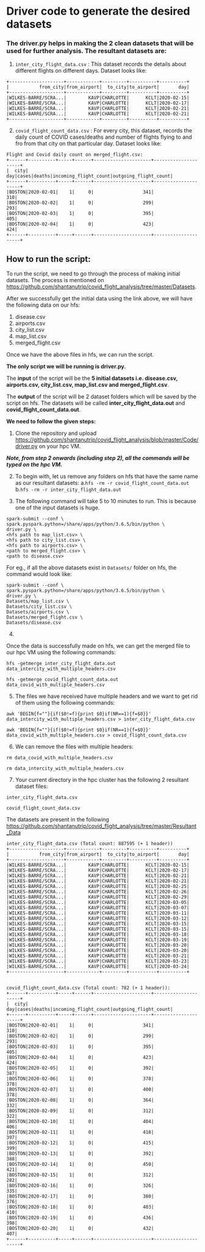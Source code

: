 # Driver code to generate the desired datasets #

### The driver.py helps in making the 2 clean datasets that will be used for further analysis. The resultant datasets are: ###

1. `inter_city_flight_data.csv` : This dataset records the details about different flights on different days. 
Dataset looks like:
```
+--------------------+------------+---------+----------+----------+             
|           from_city|from_airport|  to_city|to_airport|       day|
+--------------------+------------+---------+----------+----------+
|WILKES-BARRE/SCRA...|        KAVP|CHARLOTTE|      KCLT|2020-02-15|
|WILKES-BARRE/SCRA...|        KAVP|CHARLOTTE|      KCLT|2020-02-17|
|WILKES-BARRE/SCRA...|        KAVP|CHARLOTTE|      KCLT|2020-02-21|
|WILKES-BARRE/SCRA...|        KAVP|CHARLOTTE|      KCLT|2020-02-21|
+--------------------+------------+---------+----------+----------+
```

2. `covid_flight_count_data.csv` : For every city, this dataset, records the daily count of COVID cases/deaths and number of flights flying to and fro from that city on that particular day. 
Dataset looks like:

```
Flight and Covid daily count on merged_flight.csv:
+------+----------+-----+------+---------------------+---------------------+    
|  city|       day|cases|deaths|incoming_flight_count|outgoing_flight_count|
+------+----------+-----+------+---------------------+---------------------+
|BOSTON|2020-02-01|    1|     0|                  341|                  310|
|BOSTON|2020-02-02|    1|     0|                  299|                  293|
|BOSTON|2020-02-03|    1|     0|                  395|                  405|
|BOSTON|2020-02-04|    1|     0|                  423|                  424|
+------+----------+-----+------+---------------------+---------------------+
```

## How to run the script: ##

To run the script, we need to go through the process of making initial datasets. The process is mentioned on https://github.com/shantanutrip/covid_flight_analysis/tree/master/Datasets.

After we successfully get the initial data using the link above, we will have the following data on our hfs:
1. disease.csv
2. airports.csv
3. city_list.csv
4. map_list.csv
5. merged_flight.csv

Once we have the above files in hfs, we can run the script.

**The only script we will be running is driver.py.**

The **input** of the script will be the **5 initial datasets i.e. disease.csv, airports.csv, city_list.csv, map_list.csv and merged_flight.csv**.

The **output** of the script will be 2 dataset folders which will  be saved by the script on hfs. The datasets will be called **inter_city_flight_data.out** and **covid_flight_count_data.out**.

**We need to follow the given steps:**

1. Clone the repository and upload https://github.com/shantanutrip/covid_flight_analysis/blob/master/Code/driver.py on your hpc VM. 

***Note, from step 2 onwards (including step 2), all the commands will be typed on the hpc VM.***

2. To begin with, let us remove any folders on hfs that have the same name as our resultant datasets: 
  a.```hfs -rm -r covid_flight_count_data.out``` 
  b.```hfs -rm -r inter_city_flight_data.out```

3. The following command will take 5 to 10 minutes to run. This is because one of the input datasets is huge.

```
spark-submit --conf \
spark.pyspark.python=/share/apps/python/3.6.5/bin/python \
driver.py \
<hfs path to map_list.csv> \
<hfs path to city_list.csv> \
<hfs path to airports.csv> \
<path to merged_flight.csv> \
<path to disease.csv>
```

For eg., if all the above datasets exist in ```Datasets/``` folder on hfs, the command would look like:

```
spark-submit --conf \
spark.pyspark.python=/share/apps/python/3.6.5/bin/python \
driver.py \
Datasets/map_list.csv \
Datasets/city_list.csv \
Datasets/airports.csv \
Datasets/merged_flight.csv \
Datasets/disease.csv
```

4.
Once the data is successfully made on hfs, we can get the merged file to our hpc VM using the following commands:

```hfs -getmerge inter_city_flight_data.out data_intercity_with_multiple_headers.csv```

```hfs -getmerge covid_flight_count_data.out data_covid_with_multiple_headers.csv```

5. The files we have received have multiple headers and we want to get rid of them using the following commands:

```awk 'BEGIN{f=""}{if($0!=f){print $0}if(NR==1){f=$0}}' data_intercity_with_multiple_headers.csv > inter_city_flight_data.csv```

```awk 'BEGIN{f=""}{if($0!=f){print $0}if(NR==1){f=$0}}' data_covid_with_multiple_headers.csv > covid_flight_count_data.csv```

6. We can remove the files with multiple headers:

```rm data_covid_with_multiple_headers.csv```

```rm data_intercity_with_multiple_headers.csv```

7. Your current directory in the hpc cluster has the following 2 resultant dataset files: 

```inter_city_flight_data.csv```

```covid_flight_count_data.csv```

The datasets are present in the following
https://github.com/shantanutrip/covid_flight_analysis/tree/master/Resultant_Data


```
inter_city_flight_data.csv (Total count: 887595 (+ 1 header))
+--------------------+------------+---------+----------+----------+             
|           from_city|from_airport|  to_city|to_airport|       day|
+--------------------+------------+---------+----------+----------+
|WILKES-BARRE/SCRA...|        KAVP|CHARLOTTE|      KCLT|2020-02-15|
|WILKES-BARRE/SCRA...|        KAVP|CHARLOTTE|      KCLT|2020-02-17|
|WILKES-BARRE/SCRA...|        KAVP|CHARLOTTE|      KCLT|2020-02-21|
|WILKES-BARRE/SCRA...|        KAVP|CHARLOTTE|      KCLT|2020-02-21|
|WILKES-BARRE/SCRA...|        KAVP|CHARLOTTE|      KCLT|2020-02-25|
|WILKES-BARRE/SCRA...|        KAVP|CHARLOTTE|      KCLT|2020-02-26|
|WILKES-BARRE/SCRA...|        KAVP|CHARLOTTE|      KCLT|2020-02-29|
|WILKES-BARRE/SCRA...|        KAVP|CHARLOTTE|      KCLT|2020-03-05|
|WILKES-BARRE/SCRA...|        KAVP|CHARLOTTE|      KCLT|2020-03-07|
|WILKES-BARRE/SCRA...|        KAVP|CHARLOTTE|      KCLT|2020-03-11|
|WILKES-BARRE/SCRA...|        KAVP|CHARLOTTE|      KCLT|2020-03-12|
|WILKES-BARRE/SCRA...|        KAVP|CHARLOTTE|      KCLT|2020-03-15|
|WILKES-BARRE/SCRA...|        KAVP|CHARLOTTE|      KCLT|2020-03-15|
|WILKES-BARRE/SCRA...|        KAVP|CHARLOTTE|      KCLT|2020-03-18|
|WILKES-BARRE/SCRA...|        KAVP|CHARLOTTE|      KCLT|2020-03-19|
|WILKES-BARRE/SCRA...|        KAVP|CHARLOTTE|      KCLT|2020-03-20|
|WILKES-BARRE/SCRA...|        KAVP|CHARLOTTE|      KCLT|2020-03-20|
|WILKES-BARRE/SCRA...|        KAVP|CHARLOTTE|      KCLT|2020-03-21|
|WILKES-BARRE/SCRA...|        KAVP|CHARLOTTE|      KCLT|2020-03-23|
|WILKES-BARRE/SCRA...|        KAVP|CHARLOTTE|      KCLT|2020-03-24|
+--------------------+------------+---------+----------+----------+


covid_flight_count_data.csv (Total count: 782 (+ 1 header)):
+------+----------+-----+------+---------------------+---------------------+    
|  city|       day|cases|deaths|incoming_flight_count|outgoing_flight_count|
+------+----------+-----+------+---------------------+---------------------+
|BOSTON|2020-02-01|    1|     0|                  341|                  310|
|BOSTON|2020-02-02|    1|     0|                  299|                  293|
|BOSTON|2020-02-03|    1|     0|                  395|                  405|
|BOSTON|2020-02-04|    1|     0|                  423|                  424|
|BOSTON|2020-02-05|    1|     0|                  392|                  387|
|BOSTON|2020-02-06|    1|     0|                  378|                  378|
|BOSTON|2020-02-07|    1|     0|                  400|                  378|
|BOSTON|2020-02-08|    1|     0|                  364|                  332|
|BOSTON|2020-02-09|    1|     0|                  312|                  322|
|BOSTON|2020-02-10|    1|     0|                  404|                  406|
|BOSTON|2020-02-11|    1|     0|                  418|                  397|
|BOSTON|2020-02-12|    1|     0|                  415|                  399|
|BOSTON|2020-02-13|    1|     0|                  392|                  388|
|BOSTON|2020-02-14|    1|     0|                  450|                  421|
|BOSTON|2020-02-15|    1|     0|                  312|                  282|
|BOSTON|2020-02-16|    1|     0|                  326|                  335|
|BOSTON|2020-02-17|    1|     0|                  380|                  376|
|BOSTON|2020-02-18|    1|     0|                  403|                  410|
|BOSTON|2020-02-19|    1|     0|                  436|                  398|
|BOSTON|2020-02-20|    1|     0|                  432|                  407|
+------+----------+-----+------+---------------------+---------------------+

```
